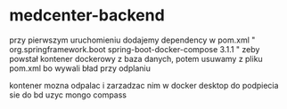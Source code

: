 # medcenter-backend

przy pierwszym uruchomieniu dodajemy dependency w pom.xml
"
<dependency>
    <groupId>org.springframework.boot</groupId>
    <artifactId>spring-boot-docker-compose</artifactId>
    <version>3.1.1</version>
</dependency>
"
zeby powstał kontener dockerowy z baza danych, potem usuwamy z pliku pom.xml bo wywali bład przy odplaniu

kontener mozna odpalac i zarzadzac nim w docker desktop 
do podpiecia sie do bd uzyc mongo compass
